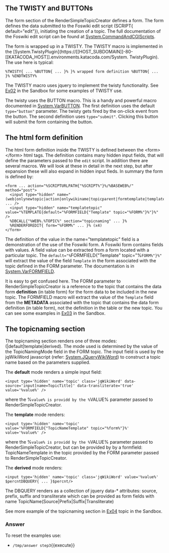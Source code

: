 <!-- Scenario text goes here -->
## The TWISTY and BUTTONs
The form section of the RenderSimpleTopicCreator defines a form. The form defines the data submitted to the Foswiki edit script (SCRIPT{ default="edit"}), initiating the creation of a topic. The full documentation of the Foswiki edit script can be found at [System.CommandAndCGIScripts](https://[[HOST_SUBDOMAIN]]-80-[[KATACODA_HOST]].environments.katacoda.com/System.CommandAndCGIScripts#A_61edit_61).

The form is wrapped up in a TWISTY. The TWISTY macro is implemented in the [System.TwistyPlugin](https://[[HOST_SUBDOMAIN]]-80-[[KATACODA_HOST]].environments.katacoda.com/System. TwistyPlugin). The use here is typical: 
```
%TWISTY{ ... %BUTTON{ ... }% }% wrapped form definition %BUTTON{ ... }% %ENDTWISTY%
```

The TWISTY macro uses jquery to implement the twisty functionality. See [Ex02](https://[[HOST_SUBDOMAIN]]-80-[[KATACODA_HOST]].environments.katacoda.com/Sandbox.Ex02) in the Sandbox for some examples of TWISTY use.

The twisty uses the BUTTON macro. This is a handy and powerful macro  documented in [System.VarBUTTON](https://[[HOST_SUBDOMAIN]]-80-[[KATACODA_HOST]].environments.katacoda.com/System.VarBUTTON). The first definition uses the default `type="button"` parameter. The twisty gets fired by the on-click event from the button. The second definition uses `type="submit"`. Clicking this button will submit the form containing the button.

## The html form definition
The html form definition inside the TWISTY is defined between the &lt;form> &lt;/form> html tags. The definition contains many hidden input fields, that will define the parameters passed to the `edit` script. In addition there are several macros. We will look at these in detail in the next step, but after expansion these will also expand in hidden input fieds. In summary the form is defined by:
```
<form ... action="%SCRIPTURLPATH{"%SCRIPT%"}%/%BASEWEB%/" method="post">
  <input type="hidden" name="(web|onlynewtopic|action|onlywikiname|topicparent|formtemplate|template)" ... />
  <input type="hidden" name="templatetopic" value="%TEMPLATE{default="%FORMFIELD{"Template" topic="%FORM%"}%"}%" />
  %DBCALL{"%WEB%.%TOPIC%" section="topicnaming" ... }%
  %RENDERFOREDIT{ form="%FORM%" ... }% (x4)
</form>
```

The definition of the value in the name="templatetopic" field is a demonstration of the use of the Foswiki form. A Foswiki form contains fields with values. A field value can be extracted from a form located with a particular topic. The `default="%`FORMFIELD{"Template" topic="%`FORM%"}%"` will extract the value of the field `Template` in the form associated with the topic defined in the FORM parameter. The documentation is in [System.VarFORMFIELD](https://[[HOST_SUBDOMAIN]]-80-[[KATACODA_HOST]].environments.katacoda.com/System.VarFORMFIELD).

It is easy to get confused here. The FORM parameter to RenderSimpleTopicCreator is a reference to the topic that contains the data form **definition** (in table form) for the form data to be included in the new topic. The FORMFIELD macro will extract the value of the `Template` field from the **METADATA** associated with the topic that contains the data form definition (in table form), not the definition in the table or the new topic. You can see some examples in [Ex03](https://[[HOST_SUBDOMAIN]]-80-[[KATACODA_HOST]].environments.katacoda.com/Sandbox.Ex03) in the Sandbox.

## The topicnaming section
The topicnaming section renders one of three modes: (|default|template|derived). The mode used is determined by the value of the TopicNamingMode field in the FORM topic. The input field is used by the jqWikiWord javascript (refer: [System.JQueryWikiWord](https://[[HOST_SUBDOMAIN]]-80-[[KATACODA_HOST]].environments.katacoda.com/System.JQueryWikiWord)) to construct a topic name based on the parameters supplied.

The **default** mode  renders a simple input field:
```
<input type='hidden' name='topic' class='jqWikiWord' data-source='input[name=TopicTitle]' data-transliterate='true' value='%value%' />
```
 where the %`value% is providd by the %`VALUE% parameter passed to RenderSimpleTopicCreator.

The **template** mode renders: 
```
<input type='hidden' name='topic' value='%FORMFIELD{"TopicNameTemplate" topic="%form%"}%' value='%value%' />
```
 where the %`value% is providd by the %`VALUE% parameter passed to RenderSimpleTopicCreator, but can be provided by by a formfield: TopicNameTemplate in the topic provided by the FORM parameter passed to RenderSimpleTopicCreator.

The **derived** mode renders:
```
<input type='hidden' name='topic' class='jqWikiWord' value='%value%' $percntDBQUERY{ ... }$percnt/>
```
The DBQUERY renders as a collection of jquery data-* attributes: source, prefix, suffix and transliterate which can be provided as form fields with name TopicName(Source|Prefix|Suffix|Transliterate)

See more example of the topicnaming section in [Ex04](https://[[HOST_SUBDOMAIN]]-80-[[KATACODA_HOST]].environments.katacoda.com/Sandbox.Ex04) topic in the Sandbox.







### Answer
<!-- Solution text (if any) goes here -->
To reset the examples use:
* `/tmp/answer step3`{{execute}}




